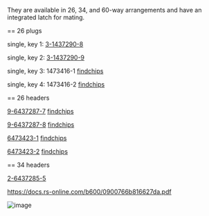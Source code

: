 They are available in 26, 34, and 60-way arrangements and have an integrated latch for mating.

== 26 plugs

single, key 1: [3-1437290-8](https://www.te.com/usa-en/product-3-1437290-8.html)

single, key 2: [3-1437290-9](https://www.te.com/usa-en/product-3-1437290-9.html)

single, key 3: 1473416-1 [findchips](https://www.findchips.com/search/1473416-1)

single, key 4: 1473416-2 [findchips](https://www.findchips.com/search/1473416-2)


== 26 headers

[9-6437287-7](https://www.te.com/usa-en/product-9-6437287-7.html) [findchips](https://www.findchips.com/search/9-6437287-7)

[9-6437287-8](https://www.te.com/usa-en/product-9-6437287-8.html) [findchips](https://www.findchips.com/search/9-6437287-8)

[6473423-1](https://www.te.com/usa-en/product-6473423-1.html) [findchips](https://www.findchips.com/search/6473423-1)

[6473423-2](https://www.te.com/usa-en/product-6473423-2.html) [findchips](https://www.findchips.com/search/6473423-2)

== 34 headers

[2-6437285-5](https://www.te.com/usa-en/product-2-6437285-5.html)

https://docs.rs-online.com/b600/0900766b816627da.pdf

![image](https://user-images.githubusercontent.com/48498823/169637917-7172b6d1-1a88-4705-b267-7e28b8681072.png)

